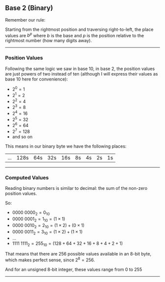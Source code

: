 ## Base 2 (Binary)

Remember our rule:

Starting from the rightmost position and traversing right-to-left, the 
place values are $b^p$ where $b$ is the base and $p$ is the position 
relative to the rightmost number (how many digits away).

---

### Position Values

Following the same logic we saw in base $10$, in base $2$, the position 
values are just powers of two instead of ten (although I will express 
their values as base $10$ here for convenience):

* $2^0=1$
* $2^1=2$
* $2^2=4$
* $2^3=8$
* $2^4=16$
* $2^5=32$
* $2^6=64$
* $2^7=128$
* and so on

This means in our binary byte we have the following places:

||||||||||
|-|-|-|-|-|-|-|-|-|
|...|$128$s|$64$s|$32$s|$16$s|$8$s|$4$s|$2$s|$1$s|

---

### Computed Values

Reading binary numbers is similar to decimal: the sum of the non-zero 
position values.

So:

* $0000~0000_2 = 0_{10}$
* $0000~0001_2 = 1_{10}=(1\times1)$
* $0000~0010_2 = 2_{10}=(1\times2)+(0\times1)$
* $0000~0011_2 = 3_{10}=(1\times2)+(1\times1)$
* ...
* $1111~1111_2 = 255_{10}=(128+64+32+16+8+4+2+1)$

That means that there are $256$ possible values available in an $8$-bit 
byte, which makes perfect sense, since $2^8=256$.

And for an unsigned $8$-bit integer, these values range from $0$ to $255$

---
